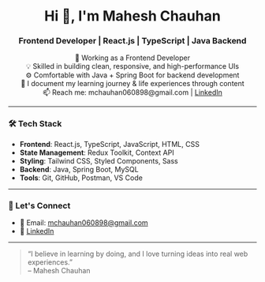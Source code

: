 <h1 align="center">Hi 👋, I'm Mahesh Chauhan</h1>
<h3 align="center">Frontend Developer | React.js | TypeScript | Java Backend</h3>

<p align="center">
  🔭 Working as a Frontend Developer <br/>
  💡 Skilled in building clean, responsive, and high-performance UIs <br/>
  ⚙️ Comfortable with Java + Spring Boot for backend development <br/>
  🎥 I document my learning journey & life experiences through content <br/>
  📫 Reach me: mchauhan060898@gmail.com | <a href="https://www.linkedin.com/in/maheshchauhan06/" target="_blank">LinkedIn</a>
</p>

---

### 🛠️ Tech Stack

- **Frontend**: React.js, TypeScript, JavaScript, HTML, CSS  
- **State Management**: Redux Toolkit, Context API  
- **Styling**: Tailwind CSS, Styled Components, Sass  
- **Backend**: Java, Spring Boot, MySQL  
- **Tools**: Git, GitHub, Postman, VS Code

---

### 📢 Let's Connect

- 📧 Email: mchauhan060898@gmail.com  
- 🔗 [LinkedIn](https://www.linkedin.com/in/maheshchauhan06/)  

---

> “I believe in learning by doing, and I love turning ideas into real web experiences.”  
> – Mahesh Chauhan
